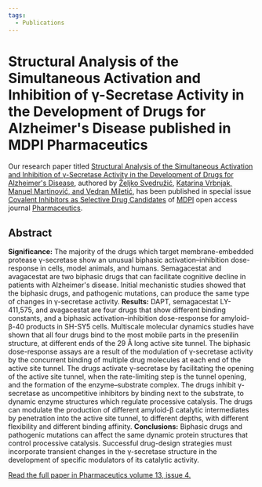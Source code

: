 ```yaml
---
tags:
  - Publications
---
```


# Structural Analysis of the Simultaneous Activation and Inhibition of γ-Secretase Activity in the Development of Drugs for Alzheimer's Disease published in MDPI Pharmaceutics

Our research paper titled [Structural Analysis of the Simultaneous Activation and Inhibition of γ-Secretase Activity in the Development of Drugs for Alzheimer's Disease](https://www.mdpi.com/1999-4923/13/4/514), authored by [Željko Svedružić](../principal-investigator.md), [Katarina Vrbnjak, Manuel Martinović, and Vedran Miletić](../group.md), has been published in special issue [Covalent Inhibitors as Selective Drug Candidates](https://www.mdpi.com/journal/pharmaceutics/special_issues/Drug_Candidates) of [MDPI](https://www.mdpi.com/) open access journal [Pharmaceutics](https://www.mdpi.com/journal/pharmaceutics).

## Abstract

**Significance:** The majority of the drugs which target membrane-embedded protease γ-secretase show an unusual biphasic activation–inhibition dose-response in cells, model animals, and humans. Semagacestat and avagacestat are two biphasic drugs that can facilitate cognitive decline in patients with Alzheimer's disease. Initial mechanistic studies showed that the biphasic drugs, and pathogenic mutations, can produce the same type of changes in γ-secretase activity. **Results:** DAPT, semagacestat LY-411,575, and avagacestat are four drugs that show different binding constants, and a biphasic activation–inhibition dose-response for amyloid-β-40 products in SH-SY5 cells. Multiscale molecular dynamics studies have shown that all four drugs bind to the most mobile parts in the presenilin structure, at different ends of the 29 Å long active site tunnel. The biphasic dose-response assays are a result of the modulation of γ-secretase activity by the concurrent binding of multiple drug molecules at each end of the active site tunnel. The drugs activate γ-secretase by facilitating the opening of the active site tunnel, when the rate-limiting step is the tunnel opening, and the formation of the enzyme–substrate complex. The drugs inhibit γ-secretase as uncompetitive inhibitors by binding next to the substrate, to dynamic enzyme structures which regulate processive catalysis. The drugs can modulate the production of different amyloid-β catalytic intermediates by penetration into the active site tunnel, to different depths, with different flexibility and different binding affinity. **Conclusions:** Biphasic drugs and pathogenic mutations can affect the same dynamic protein structures that control processive catalysis. Successful drug-design strategies must incorporate transient changes in the γ-secretase structure in the development of specific modulators of its catalytic activity.

[Read the full paper in Pharmaceutics volume 13, issue 4.](https://www.mdpi.com/1999-4923/13/4/514)
